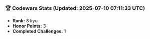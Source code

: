### 🏆 Codewars Stats (Updated: 2025-07-10 07:11:33 UTC)

- **Rank:** 8 kyu
- **Honor Points:** 3
- **Completed Challenges:** 1
